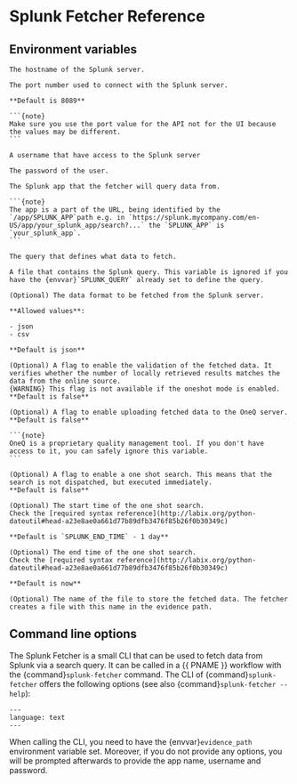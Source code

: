 <!--
SPDX-FileCopyrightText: 2024 grow platform GmbH

SPDX-License-Identifier: MIT
-->

# Splunk Fetcher Reference

## Environment variables

```{envvar} SPLUNK_HOST
The hostname of the Splunk server.
```

````{envvar} SPLUNK_PORT
The port number used to connect with the Splunk server.

**Default is 8089**

```{note}
Make sure you use the port value for the API not for the UI because the values may be different.
```
````

```{envvar} SPLUNK_USERNAME
A username that have access to the Splunk server
```

```{envvar} SPLUNK_PASSWORD
The password of the user.
```

````{envvar} SPLUNK_APP
The Splunk app that the fetcher will query data from.

```{note}
The app is a part of the URL, being identified by the `/app/SPLUNK_APP`path e.g. in `https://splunk.mycompany.com/en-US/app/your_splunk_app/search?...` the `SPLUNK_APP` is `your_splunk_app`.
```
````

```{envvar} SPLUNK_QUERY
The query that defines what data to fetch.
```

```{envvar} SPLUNK_FILE
A file that contains the Splunk query. This variable is ignored if you have the {envvar}`SPLUNK_QUERY` already set to define the query.
```

```{envvar} SPLUNK_OUTPUT_FORMAT
(Optional) The data format to be fetched from the Splunk server.

**Allowed values**:

- json
- csv

**Default is json**
```

```{envvar} SPLUNK_VALIDATE_RESULTS
(Optional) A flag to enable the validation of the fetched data. It verifies whether the number of locally retrieved results matches the data from the online source.
{WARNING} This flag is not available if the oneshot mode is enabled.
**Default is false**
```

````{envvar} SPLUNK_ONEQ_UPLOAD
(Optional) A flag to enable uploading fetched data to the OneQ server.
**Default is false**

```{note}
OneQ is a proprietary quality management tool. If you don't have access to it, you can safely ignore this variable.
```

````

```{envvar} SPLUNK_ONE_SHOT
(Optional) A flag to enable a one shot search. This means that the search is not dispatched, but executed immediately.
**Default is false**
```

```{envvar} SPLUNK_START_TIME
(Optional) The start time of the one shot search.
Check the [required syntax reference](http://labix.org/python-dateutil#head-a23e8ae0a661d77b89dfb3476f85b26f0b30349c)

**Default is `SPLUNK_END_TIME` - 1 day**
```

```{envvar} SPLUNK_END_TIME
(Optional) The end time of the one shot search.
Check the [required syntax reference](http://labix.org/python-dateutil#head-a23e8ae0a661d77b89dfb3476f85b26f0b30349c)

**Default is now**
```

```{envvar} SPLUNK_RESULT_FILE
(Optional) The name of the file to store the fetched data. The fetcher creates a file with this name in the evidence path.
```

## Command line options

The Splunk Fetcher is a small CLI that can be used to fetch data from Splunk via a search query.
It can be called in a {{ PNAME }} workflow with the {command}`splunk-fetcher` command.
The CLI of {command}`splunk-fetcher` offers the following options (see also {command}`splunk-fetcher --help`):

```{literalinclude} ../reference/resources/splunk-fetcher-command-description.txt
---
language: text
---
```

When calling the CLI, you need to have the {envvar}`evidence_path` environment variable set. Moreover, if you do not provide any options, you will be prompted afterwards to provide the app name, username and password.
